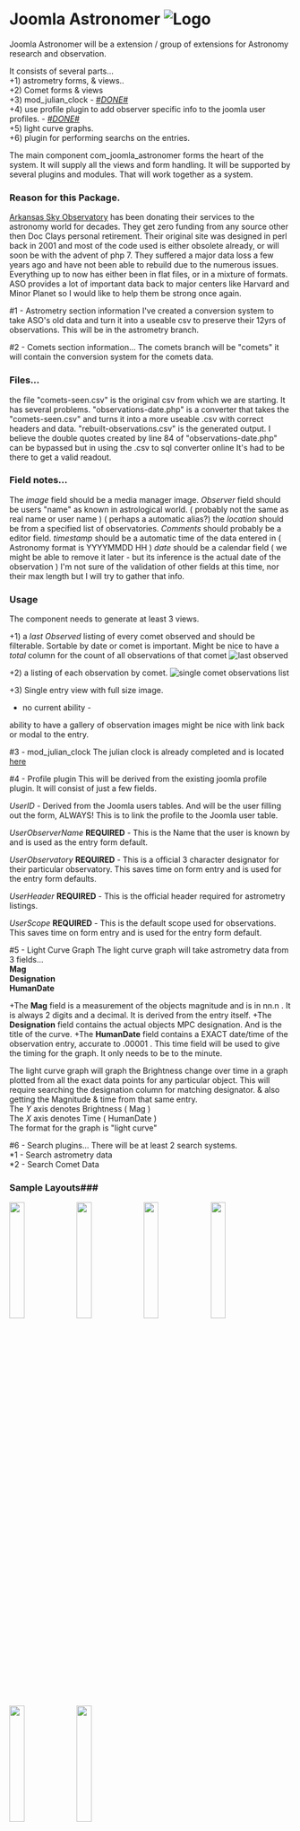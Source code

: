 # Joomla Astronomer ![Logo](https://cloud.githubusercontent.com/assets/1850089/15307103/a30ff9a6-1b95-11e6-9c8d-6fff4074e06c.png)
Joomla Astronomer will be a extension / group of extensions for Astronomy research and observation.


It consists of several parts...<br>
+1) astrometry forms, & views..<br>
+2) Comet forms & views<br>
+3) mod_julian_clock - [#*DONE*#](https://github.com/N6REJ/mod_julianclock/releases/tag/1.6)<br>
+4) use profile plugin to add observer specific info to the joomla user profiles. - [#*DONE*#](https://github.com/N6REJ/Joomla_Astronomer/issues/2)<br>
+5) light curve graphs.<br>
+6) plugin for performing searchs on the entries.<br>

The main component com_joomla_astronomer forms the heart of the system.  It will supply all the views and form handling.
It will be supported by several plugins and modules.  That will work together as a system.

### Reason for this Package.
[Arkansas Sky Observatory](http://arksky.org) has been donating their services to the astronomy world for decades.  They get zero funding from any source
other then Doc Clays personal retirement.  Their original site was designed in perl back in 2001 and most of the code used
is either obsolete already, or will soon be with the advent of php 7.  They suffered a major data loss a few years ago and have
not been able to rebuild due to the numerous issues.  Everything up to now has either been in flat files, or in a 
mixture of formats.
ASO provides a lot of important data back to major centers like Harvard and Minor Planet so I would like to help
them be strong once again.

#1 - Astrometry section information
I've created a conversion system to take ASO's old data and turn it into a useable csv to preserve their 12yrs of observations.
This will be in the astrometry branch.

#2 - Comets section information...
The comets branch will be "comets" it will contain the conversion system for the comets data.

### Files...
the file "comets-seen.csv" is the original csv from which we are starting.  It has several problems.
"observations-date.php" is a converter that takes the "comets-seen.csv" and turns it into a more useable .csv with correct headers and data.
"rebuilt-observations.csv" is the generated output.  I believe the double quotes created by line
84 of "observations-date.php" can be bypassed but in using the .csv to sql converter online It's had to 
be there to get a valid readout.

### Field notes...
The *image* field should be a media manager image.
*Observer* field should be users "name" as known in astrological world.  ( probably not the same as real name or user name ) ( perhaps a automatic alias?)
the *location* should be from a specified list of observatories.
*Comments* should probably be a editor field.
*timestamp* should be a automatic time of the data entered in ( Astronomy format is YYYYMMDD HH )
*date* should be a calendar field ( we might be able to remove it later - but its inference is the actual date of the observation )
I'm not sure of the validation of other fields at this time, nor their max length but I will try to gather that info.


### Usage
The component needs to generate at least 3 views.

+1) a *last Observed* listing of every comet observed and should be filterable.  Sortable by date or comet is important.  Might be nice to have a *total* column for the count of all observations of that comet
![last observed](https://cloud.githubusercontent.com/assets/1850089/14944082/3776b03c-0faf-11e6-8c4f-285ee5bb141c.JPG)

+2) a listing of each observation by comet.
![single comet observations list](https://cloud.githubusercontent.com/assets/1850089/14944083/3779a0c6-0faf-11e6-8af2-bcdb3c76fb0d.JPG)

+3) Single entry view with full size image.
- no current ability - 

ability to have a gallery of observation images might be nice with link back or modal to the entry.


#3 - mod_julian_clock
The julian clock is already completed and is located [here](https://github.com/N6REJ/mod_julianclock)

#4 - Profile plugin
This will be derived from the existing joomla profile plugin.  It will consist of just a few fields.

*UserID* - Derived from the Joomla users tables.  And will be the user filling out the form, ALWAYS!
This is to link the profile to the Joomla user table.

*UserObserverName* **REQUIRED** - This is the Name that the user is known by and is used as the entry form default.

*UserObservatory* **REQUIRED** - This is a official 3 character designator for their particular observatory.
This saves time on form entry and is used for the entry form defaults.

*UserHeader* **REQUIRED** - This is the official header required for astrometry listings.

*UserScope* **REQUIRED** - This is the default scope used for observations.  This saves time on form entry and is used for the entry form default.

#5 - Light Curve Graph
The light curve graph will take astrometry data from 3 fields...<br>
**Mag**<br>
**Designation**<br>
**HumanDate**<br>

+The **Mag** field is a measurement of the objects magnitude and is in nn.n . It is always 2 digits and a decimal.  It is derived from the entry itself.
+The **Designation** field contains the actual objects MPC designation.  And is the title of the curve.
+The **HumanDate** field contains a EXACT date/time of the observation entry, accurate to .00001 .
This time field will be used to give the timing for the graph.  It only needs to be to the minute.

The light curve graph will graph the Brightness change over time in a graph plotted from all the exact data points for any particular object.
This will require searching the designation column for matching designator.
& also getting the Magnitude & time from that same entry.<br>
The *Y* axis denotes Brightness ( Mag )<br>
The *X* axis denotes Time ( HumanDate )<br>
The format for the graph is "light curve"

#6 - Search plugins...
There will be at least 2 search systems.<br>
*1 - Search astrometry data<br>
*2 - Search Comet Data<br>


### Sample Layouts###
<img src="https://cloud.githubusercontent.com/assets/1850089/15264497/37d8c400-1939-11e6-8467-72c7d1bee0b7.JPG" width="23%"></img> <img src="https://cloud.githubusercontent.com/assets/1850089/15264556/e524b5f6-1939-11e6-8cc6-d525cff37497.JPG" width="23%"></img> <img src="https://cloud.githubusercontent.com/assets/1850089/15264557/e525be10-1939-11e6-8d05-1bf31adb199a.JPG" width="23%"></img> <img src="https://cloud.githubusercontent.com/assets/1850089/15264554/e522e348-1939-11e6-8f22-7f36bd88679e.JPG" width="23%"></img> <img src="https://cloud.githubusercontent.com/assets/1850089/15264558/e5262990-1939-11e6-8706-cf64d0f050f8.JPG" width="23%"></img> <img src="https://cloud.githubusercontent.com/assets/1850089/15264555/e524a728-1939-11e6-899e-bc9bcb926081.JPG" width="23%"></img> 

###CRITICAL ITEMS###.
anyone can view the entries, but only specified users can enter data.  To simplify matters the image folder used should be restricted to ONLY the one allowed...
for example... 
*/images/observations/comets* would be the root and then each comet would be a sub-folder using the name of the comet I guess...
so when they go to enter a image for comet *104P Kowal* it would automatically put the image in the */images/observations/comets/104P-Kowal* folder.
This forced location of images is not mandatory but would be helpful.  Possibility for duplicate image names does exist but is remote.

**Entry** field is a **RAW** text field that contains the observation.  **It's format is vital!**
All spaces MUST be retained and displayed.

##Official Site##
[ArkSky.org](http://arksky.org)<br>
[Facebook Page](https://www.facebook.com/groups/421163751426836/)

Volunteers to develop this system will be embraced :D
